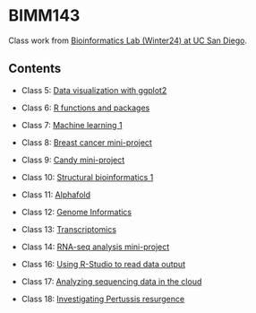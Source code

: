 # BIMM143
Class work from [Bioinformatics Lab (Winter24) at UC San Diego](https://bioboot.github.io/bimm143_W24/).

## Contents

- Class 5: [Data visualization with ggplot2](https://github.com/juliadisilvestri/BIMM143/blob/main/class05/Class05.pdf)

- Class 6: [R functions and packages](https://github.com/juliadisilvestri/BIMM143/blob/main/class06/Class06.pdf)

- Class 7: [Machine learning 1](https://github.com/juliadisilvestri/BIMM143/blob/main/class07/class07.pdf)

- Class 8: [Breast cancer mini-project](https://github.com/juliadisilvestri/BIMM143/blob/main/class08_mini_project/class08_mini_project.pdf)

- Class 9: [Candy mini-project](https://github.com/juliadisilvestri/BIMM143/blob/main/class09%20copy/class09_miniproject.pdf)

- Class 10: [Structural bioinformatics 1](https://github.com/juliadisilvestri/BIMM143/blob/main/class10/class10.pdf)

- Class 11: [Alphafold](https://github.com/juliadisilvestri/BIMM143/blob/main/class11/class11.pdf)

- Class 12: [Genome Informatics](https://github.com/juliadisilvestri/BIMM143/blob/main/class12/class12.pdf)

- Class 13: [Transcriptomics](https://github.com/juliadisilvestri/BIMM143/blob/main/class13/class13.pdf)

- Class 14: [RNA-seq analysis mini-project](https://github.com/juliadisilvestri/BIMM143/blob/main/class14/class14.pdf)

- Class 16: [Using R-Studio to read data output](https://github.com/juliadisilvestri/BIMM143/blob/main/class16lab/class16lab.pdf)

- Class 17: [Analyzing sequencing data in the cloud](https://github.com/juliadisilvestri/BIMM143/blob/main/class17/class17.pdf)

- Class 18: [Investigating Pertussis resurgence](https://github.com/juliadisilvestri/BIMM143/blob/main/class18/class18.pdf)
